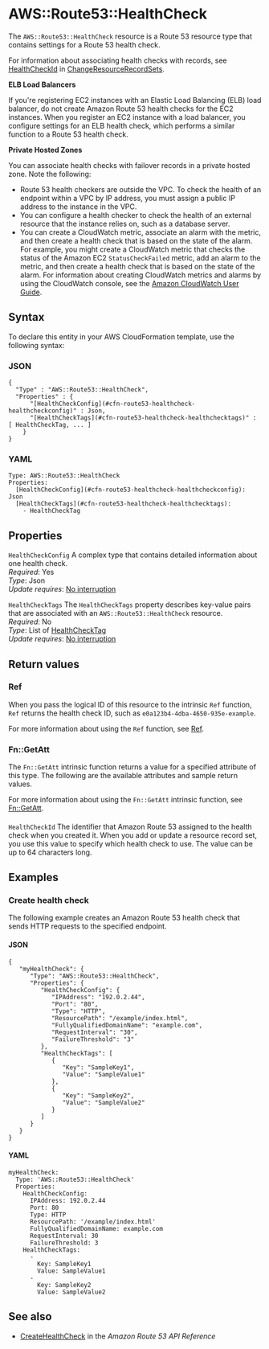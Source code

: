 # AWS::Route53::HealthCheck<a name="aws-resource-route53-healthcheck"></a>

The `AWS::Route53::HealthCheck` resource is a Route 53 resource type that contains settings for a Route 53 health check\.

For information about associating health checks with records, see [HealthCheckId](https://docs.aws.amazon.com/Route53/latest/APIReference/API_ResourceRecordSet.html#Route53-Type-ResourceRecordSet-HealthCheckId) in [ChangeResourceRecordSets](https://docs.aws.amazon.com/Route53/latest/APIReference/API_ChangeResourceRecordSets.html)\. 

**ELB Load Balancers**

If you're registering EC2 instances with an Elastic Load Balancing \(ELB\) load balancer, do not create Amazon Route 53 health checks for the EC2 instances\. When you register an EC2 instance with a load balancer, you configure settings for an ELB health check, which performs a similar function to a Route 53 health check\.

**Private Hosted Zones**

You can associate health checks with failover records in a private hosted zone\. Note the following:
+ Route 53 health checkers are outside the VPC\. To check the health of an endpoint within a VPC by IP address, you must assign a public IP address to the instance in the VPC\.
+ You can configure a health checker to check the health of an external resource that the instance relies on, such as a database server\.
+ You can create a CloudWatch metric, associate an alarm with the metric, and then create a health check that is based on the state of the alarm\. For example, you might create a CloudWatch metric that checks the status of the Amazon EC2 `StatusCheckFailed` metric, add an alarm to the metric, and then create a health check that is based on the state of the alarm\. For information about creating CloudWatch metrics and alarms by using the CloudWatch console, see the [Amazon CloudWatch User Guide](https://docs.aws.amazon.com/AmazonCloudWatch/latest/DeveloperGuide/WhatIsCloudWatch.html)\.

## Syntax<a name="aws-resource-route53-healthcheck-syntax"></a>

To declare this entity in your AWS CloudFormation template, use the following syntax:

### JSON<a name="aws-resource-route53-healthcheck-syntax.json"></a>

```
{
  "Type" : "AWS::Route53::HealthCheck",
  "Properties" : {
      "[HealthCheckConfig](#cfn-route53-healthcheck-healthcheckconfig)" : Json,
      "[HealthCheckTags](#cfn-route53-healthcheck-healthchecktags)" : [ HealthCheckTag, ... ]
    }
}
```

### YAML<a name="aws-resource-route53-healthcheck-syntax.yaml"></a>

```
Type: AWS::Route53::HealthCheck
Properties: 
  [HealthCheckConfig](#cfn-route53-healthcheck-healthcheckconfig): Json
  [HealthCheckTags](#cfn-route53-healthcheck-healthchecktags): 
    - HealthCheckTag
```

## Properties<a name="aws-resource-route53-healthcheck-properties"></a>

`HealthCheckConfig`  <a name="cfn-route53-healthcheck-healthcheckconfig"></a>
A complex type that contains detailed information about one health check\.  
*Required*: Yes  
*Type*: Json  
*Update requires*: [No interruption](https://docs.aws.amazon.com/AWSCloudFormation/latest/UserGuide/using-cfn-updating-stacks-update-behaviors.html#update-no-interrupt)

`HealthCheckTags`  <a name="cfn-route53-healthcheck-healthchecktags"></a>
The `HealthCheckTags` property describes key\-value pairs that are associated with an `AWS::Route53::HealthCheck` resource\.   
*Required*: No  
*Type*: List of [HealthCheckTag](aws-properties-route53-healthcheck-healthchecktag.md)  
*Update requires*: [No interruption](https://docs.aws.amazon.com/AWSCloudFormation/latest/UserGuide/using-cfn-updating-stacks-update-behaviors.html#update-no-interrupt)

## Return values<a name="aws-resource-route53-healthcheck-return-values"></a>

### Ref<a name="aws-resource-route53-healthcheck-return-values-ref"></a>

 When you pass the logical ID of this resource to the intrinsic `Ref` function, `Ref` returns the health check ID, such as `e0a123b4-4dba-4650-935e-example`\.

For more information about using the `Ref` function, see [Ref](https://docs.aws.amazon.com/AWSCloudFormation/latest/UserGuide/intrinsic-function-reference-ref.html)\.

### Fn::GetAtt<a name="aws-resource-route53-healthcheck-return-values-fn--getatt"></a>

The `Fn::GetAtt` intrinsic function returns a value for a specified attribute of this type\. The following are the available attributes and sample return values\.

For more information about using the `Fn::GetAtt` intrinsic function, see [Fn::GetAtt](https://docs.aws.amazon.com/AWSCloudFormation/latest/UserGuide/intrinsic-function-reference-getatt.html)\.

#### <a name="aws-resource-route53-healthcheck-return-values-fn--getatt-fn--getatt"></a>

`HealthCheckId`  <a name="HealthCheckId-fn::getatt"></a>
The identifier that Amazon Route 53 assigned to the health check when you created it\. When you add or update a resource record set, you use this value to specify which health check to use\. The value can be up to 64 characters long\.

## Examples<a name="aws-resource-route53-healthcheck--examples"></a>



### Create health check<a name="aws-resource-route53-healthcheck--examples--Create_health_check"></a>

The following example creates an Amazon Route 53 health check that sends HTTP requests to the specified endpoint\.

#### JSON<a name="aws-resource-route53-healthcheck--examples--Create_health_check--json"></a>

```
{
   "myHealthCheck": {
      "Type": "AWS::Route53::HealthCheck",
      "Properties": {
         "HealthCheckConfig": {
            "IPAddress": "192.0.2.44",
            "Port": "80",
            "Type": "HTTP",
            "ResourcePath": "/example/index.html",
            "FullyQualifiedDomainName": "example.com",
            "RequestInterval": "30",
            "FailureThreshold": "3"
         },
         "HealthCheckTags": [
            {
               "Key": "SampleKey1",
               "Value": "SampleValue1"
            },
            {
               "Key": "SampleKey2",
               "Value": "SampleValue2"
            }
         ]
      }
   }
}
```

#### YAML<a name="aws-resource-route53-healthcheck--examples--Create_health_check--yaml"></a>

```
myHealthCheck: 
  Type: 'AWS::Route53::HealthCheck'
  Properties: 
    HealthCheckConfig: 
      IPAddress: 192.0.2.44
      Port: 80
      Type: HTTP
      ResourcePath: '/example/index.html'
      FullyQualifiedDomainName: example.com
      RequestInterval: 30
      FailureThreshold: 3
    HealthCheckTags: 
      - 
        Key: SampleKey1
        Value: SampleValue1
      - 
        Key: SampleKey2
        Value: SampleValue2
```

## See also<a name="aws-resource-route53-healthcheck--seealso"></a>
+  [CreateHealthCheck](https://docs.aws.amazon.com/Route53/latest/APIReference/API_CreateHealthCheck.html) in the *Amazon Route 53 API Reference*

